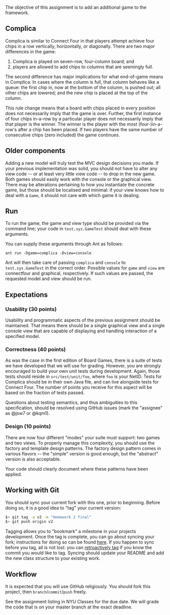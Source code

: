 The objective of this assignment is to add an additional game to the framework.

## Complica

Complica is similar to Connect Four in that players attempt achieve four chips in a row vertically, horizontally, or diagonally. There are two major differences in the game:

1. Complica is played on seven-row, four-column board; and
2. players are allowed to add chips to columns that are seemingly full.

The second difference has major implications for what end-of-game means in Complica. In cases where the column is full, that column behaves like a queue: the first chip in, now at the bottom of the column, is pushed out; all other chips are lowered; and the new chip is placed at the top of the column.

This rule change means that a board with chips placed in every position does not necessarily imply that the game is over. Further, the first instance of four chips in-a-row by a particular player does not necessarily imply that that player is the winner. The winner is the player with the most (four-)in-a-row's after a chip has been placed. If two players have the same number of consecutive chips (zero included) the game continues.

## Older components

Adding a new model will truly test the MVC design decisions you made. If your previous implementation was solid, you should not have to alter any view code -- or at least very little view code -- to drop in the new game. Both games should easily work with the console or the graphical view. There may be alterations pertaining to how you instantiate the concrete game, but those should be localised and minimal: if your view knows how to deal with a `Game`, it should not care with which game it is dealing.

## Run

To run the game, the game and view type should be provided via the command line; your code in `test.sys.GameTest` should deal with these arguments.

You can supply these arguments through Ant as follows:
```
ant run -Dgame=complica -Dview=console
```
Ant will then take care of passing `complica` and `console` to `test.sys.GameTest` in the correct order. Possible values for `game` and `view` are connectfour and graphical, respectively. If such values are passed, the requested model and view should be run.

## Expectations

### Usability (30 points)

Usability and programmatic aspects of the previous assignment should be maintained. That means there should be a single graphical view and a single console view that are capable of displaying and handling interaction of a specified model.

### Correctness (40 points)

As was the case in the first edition of Board Games, there is a suite of tests we have developed that we will use for grading. However, you are strongly encouraged to build your own unit tests during development. Again, those tests should reside in `src/test/unit/foo`, where `foo` is your NetID. Tests for Complica should be in their own Java file, and can live alongside tests for Connect Four. The number of points you receive for this aspect will be based on the fraction of tests passed.

Questions about testing semantics, and thus ambiguities to this specification, should be resolved using GitHub issues (mark the "assignee" as @jsw7 or @kqm1).

### Design (10 points)

There are now four different "modes" your suite must support: two games and two views. To properly manage this complexity, you should use the factory and template design patterns. The factory design pattern comes in various flavors -- the "simple" version is good enough, but the "abstract" version is also acceptable.

Your code should clearly document where these patterns have been applied.

## Working with Git

You should sync your current fork with this one, prior to beginning. Before doing so, it is a good idea to "tag" your current version:
```bash
$> git tag -a v2 -m "Homework 2 final"
$> git push origin v2
```
Tagging allows you to "bookmark" a milestone in your projects development. Once the tag is complete, you can go about syncing your fork; instructions for doing so can be found [here](https://help.github.com/articles/syncing-a-fork/). If you happen to sync before you tag, all is not lost: you can [retroactively tag](http://stackoverflow.com/a/4404197) if you know the commit you would like to tag. Syncing should update your README and add the new class structure to your existing work.

## Workflow

It is expected that you will use GitHub religiously. You should fork this project, then `branch`/`commit`/`push` freely.

See the assignment listing in NYU Classes for the due date. We will grade the code that is on your master branch at the exact deadline.
